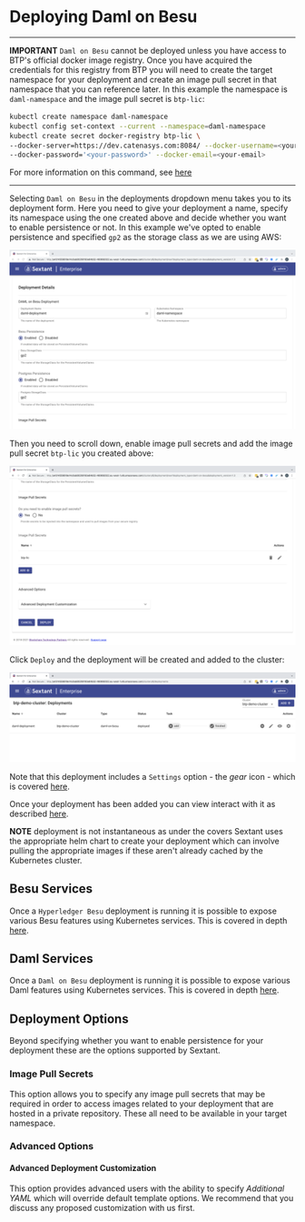 # Deploying Daml on Besu

-----

__IMPORTANT__ `Daml on Besu` cannot be deployed unless you have access to BTP's
official docker image registry. Once you have acquired the credentials for this
registry from BTP you will need to create the target namespace for your
deployment and create an image pull secret in that namespace that you can
reference later. In this example the namespace is `daml-namespace` and the image
pull secret is `btp-lic`:

```bash
kubectl create namespace daml-namespace
kubectl config set-context --current --namespace=daml-namespace
kubectl create secret docker-registry btp-lic \
--docker-server=https://dev.catenasys.com:8084/ --docker-username=<your-name> \
--docker-password='<your-password>' --docker-email=<your-email>
```

For more information on this command, see
[here](https://kubernetes.io/docs/tasks/configure-pod-container/pull-image-private-registry/#create-a-secret-by-providing-credentials-on-the-command-line)

-----

Selecting `Daml on Besu` in the deployments dropdown menu takes you to
its deployment form. Here you need to give your deployment a name, specify its
namespace using the one created above and decide whether you want to enable
persistence or not. In this example we've opted to enable persistence and
specified `gp2` as the storage class as we are using AWS:

![Sextant Deployments Daml on Besu Form](../../images/sextant-deployments-daml-besu-form.png)

Then you need to scroll down, enable image pull secrets and add the image pull
secret `btp-lic` you created above:

![Sextant Deployments Daml on Besu Deploy](../../images/sextant-deployments-daml-besu-deploy.png)

Click `Deploy` and the deployment will be created and added to the cluster:

![Sextant Deployments Daml on Besu Added](../../images/sextant-deployments-daml-besu-added.png)

Note that this deployment includes a `Settings` option - the _gear_ icon - which
is covered [here](daml-ledger-admin.md).

Once your deployment has been added you can view interact with it as described
[here](../management.md#generic-interactions).

__NOTE__ deployment is not instantaneous as under the covers Sextant uses the
appropriate helm chart to create your deployment which can involve pulling the
appropriate images if these aren't already cached by the Kubernetes cluster.

## Besu Services

Once a `Hyperledger Besu` deployment is running it is possible to expose
various Besu features using Kubernetes services. This is covered in depth
[here](../dlts/besu-services.md).

## Daml Services

Once a `Daml on Besu` deployment is running it is possible to expose various
Daml features using Kubernetes services. This is covered in depth
[here](daml-services.md).

## Deployment Options

Beyond specifying whether you want to enable persistence for your deployment
these are the options supported by Sextant.

### Image Pull Secrets

This option allows you to specify any image pull secrets that may be required in
order to access images related to your deployment that are hosted in a private
repository. These all need to be available in your target namespace.

### Advanced Options

#### Advanced Deployment Customization

This option provides advanced users with the ability to specify
_Additional YAML_ which will override default template options. We recommend
that you discuss any proposed customization with us first.
